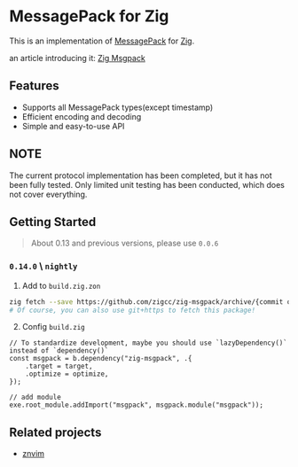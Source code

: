 
# MessagePack for Zig
This is an implementation of [MessagePack](https://msgpack.org/index.html) for [Zig](https://ziglang.org/).

an article introducing it: [Zig Msgpack](https://nvimer.org/blog/zig-msgpack/)

## Features

- Supports all MessagePack types(except timestamp)
- Efficient encoding and decoding
- Simple and easy-to-use API

## NOTE

The current protocol implementation has been completed, but it has not been fully tested.
Only limited unit testing has been conducted, which does not cover everything.

## Getting Started

> About 0.13 and previous versions, please use `0.0.6`

### `0.14.0`  \ `nightly`

1. Add to `build.zig.zon`

```sh
zig fetch --save https://github.com/zigcc/zig-msgpack/archive/{commit or branch}.tar.gz
# Of course, you can also use git+https to fetch this package!
```

2. Config `build.zig`

```zig
// To standardize development, maybe you should use `lazyDependency()` instead of `dependency()`
const msgpack = b.dependency("zig-msgpack", .{
    .target = target,
    .optimize = optimize,
});

// add module
exe.root_module.addImport("msgpack", msgpack.module("msgpack"));
```

## Related projects

- [znvim](https://github.com/jinzhongjia/znvim)

